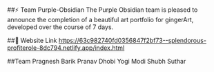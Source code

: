 ##⚡ Team Purple-Obsidian
The Purple Obsidian team is pleased to announce the completion of a beautiful art portfolio for gingerArt, developed over the course of 7 days.

##🚀 Website Link
https://63c982740fd0356847f2bf73--splendorous-profiterole-8dc794.netlify.app/index.html

##Team
Pragnesh Barik
Pranav Dhobi
Yogi Modi
Shubh Suthar
